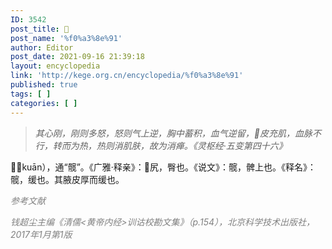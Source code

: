 ```yaml
---
ID: 3542
post_title: 𣎑
post_name: '%f0%a3%8e%91'
author: Editor
post_date: 2021-09-16 21:39:18
layout: encyclopedia
link: 'http://kege.org.cn/encyclopedia/%f0%a3%8e%91'
published: true
tags: [ ]
categories: [ ]
---
```

<blockquote><em>其心刚，刚则多怒，怒则气上逆，胸中蓄积，血气逆留，𣎑皮充肌，血脉不行，转而为热，热则消肌肤，故为消瘅。《灵枢经·五变第四十六》</em></blockquote>
𣎑（kuān），通“髋”。《广雅·释亲》：𣎑尻，臀也。《说文》：髋，髀上也。《释名》：髋，缓也。其腋皮厚而缓也。

<span style="color: #808080;"><em>参考文献</em></span>

<span style="color: #808080;"><em>钱超尘主编《清儒&lt;黄帝内经&gt;训诂校勘文集》（p.154），北京科学技术出版社，2017年1月第1版</em></span>